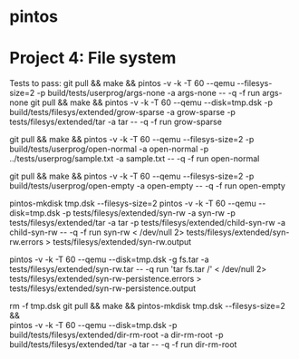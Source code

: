 # pintos

# Project 4: File system
Tests to pass:
git pull && make && pintos -v -k -T 60 --qemu  --filesys-size=2 -p build/tests/userprog/args-none -a args-none -- -q  -f run args-none
git pull && make && pintos -v -k -T 60 --qemu  --disk=tmp.dsk -p build/tests/filesys/extended/grow-sparse -a grow-sparse -p tests/filesys/extended/tar -a tar -- -q  -f run grow-sparse

git pull && make && pintos -v -k -T 60 --qemu  --filesys-size=2 -p build/tests/userprog/open-normal -a open-normal -p ../tests/userprog/sample.txt -a sample.txt -- -q  -f run open-normal

git pull && make && pintos -v -k -T 60 --qemu  --filesys-size=2 -p build/tests/userprog/open-empty -a open-empty -- -q  -f run open-empty

pintos-mkdisk tmp.dsk --filesys-size=2
pintos -v -k -T 60 --qemu  --disk=tmp.dsk -p tests/filesys/extended/syn-rw -a syn-rw -p tests/filesys/extended/tar -a tar -p tests/filesys/extended/child-syn-rw -a child-syn-rw -- -q  -f run syn-rw < /dev/null 2> tests/filesys/extended/syn-rw.errors > tests/filesys/extended/syn-rw.output

pintos -v -k -T 60  --qemu --disk=tmp.dsk -g fs.tar -a tests/filesys/extended/syn-rw.tar -- -q  run 'tar fs.tar /' < /dev/null 2> tests/filesys/extended/syn-rw-persistence.errors > tests/filesys/extended/syn-rw-persistence.output

rm -f tmp.dsk
git pull && make && pintos-mkdisk tmp.dsk --filesys-size=2 && \
pintos -v -k -T 60 --qemu  --disk=tmp.dsk -p build/tests/filesys/extended/dir-rm-root -a dir-rm-root -p build/tests/filesys/extended/tar -a tar -- -q  -f run dir-rm-root